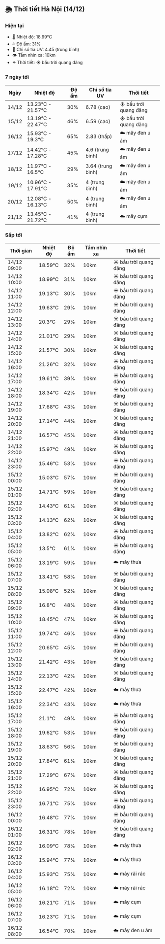 ## 🌦️ Thời tiết Hà Nội (14/12)

### Hiện tại

- 🌡️ Nhiệt độ: 18.99℃
- 💦 Độ ẩm: 31%
- 🌟 Chỉ số tia UV: 4.45 (trung bình)
- 👁️ Tầm nhìn xa: 10km
- ☂️ Thời tiết: ☀️ bầu trời quang đãng

### 7 ngày tới

| Ngày | Nhiệt độ | Độ ẩm | Chỉ số tia UV | Thời tiết |
| --- | --- | --- | --- | --- |
| 14/12 | 13.23℃ - 21.57℃ | 30% | 6.78 (cao) | ☀️ bầu trời quang đãng |
| 15/12 | 13.19℃ - 22.47℃ | 46% | 6.59 (cao) | ☀️ bầu trời quang đãng |
| 16/12 | 15.93℃ - 19.3℃ | 65% | 2.83 (thấp) | ☁️ mây đen u ám |
| 17/12 | 14.42℃ - 17.28℃ | 45% | 4.6 (trung bình) | ☁️ mây đen u ám |
| 18/12 | 11.97℃ - 16.5℃ | 29% | 3.64 (trung bình) | ☁️ mây đen u ám |
| 19/12 | 10.96℃ - 17.91℃ | 35% | 4 (trung bình) | ☁️ mây đen u ám |
| 20/12 | 12.08℃ - 16.13℃ | 50% | 4 (trung bình) | ☁️ mây đen u ám |
| 21/12 | 13.45℃ - 21.72℃ | 41% | 4 (trung bình) | ☁️ mây cụm |

### Sắp tới

| Thời gian | Nhiệt độ | Độ ẩm | Tầm nhìn xa | Thời tiết |
| --- | --- | --- | --- | --- |
| 14/12 09:00 | 18.59℃ | 32% | 10km | ☀️ bầu trời quang đãng |
| 14/12 10:00 | 18.99℃ | 31% | 10km | ☀️ bầu trời quang đãng |
| 14/12 11:00 | 19.13℃ | 30% | 10km | ☀️ bầu trời quang đãng |
| 14/12 12:00 | 19.63℃ | 29% | 10km | ☀️ bầu trời quang đãng |
| 14/12 13:00 | 20.3℃ | 29% | 10km | ☀️ bầu trời quang đãng |
| 14/12 14:00 | 21.01℃ | 29% | 10km | ☀️ bầu trời quang đãng |
| 14/12 15:00 | 21.57℃ | 30% | 10km | ☀️ bầu trời quang đãng |
| 14/12 16:00 | 21.26℃ | 32% | 10km | ☀️ bầu trời quang đãng |
| 14/12 17:00 | 19.61℃ | 39% | 10km | ☀️ bầu trời quang đãng |
| 14/12 18:00 | 18.34℃ | 42% | 10km | ☀️ bầu trời quang đãng |
| 14/12 19:00 | 17.68℃ | 43% | 10km | ☀️ bầu trời quang đãng |
| 14/12 20:00 | 17.14℃ | 44% | 10km | ☀️ bầu trời quang đãng |
| 14/12 21:00 | 16.57℃ | 45% | 10km | ☀️ bầu trời quang đãng |
| 14/12 22:00 | 15.97℃ | 49% | 10km | ☀️ bầu trời quang đãng |
| 14/12 23:00 | 15.46℃ | 53% | 10km | ☀️ bầu trời quang đãng |
| 15/12 00:00 | 15.03℃ | 57% | 10km | ☀️ bầu trời quang đãng |
| 15/12 01:00 | 14.71℃ | 59% | 10km | ☀️ bầu trời quang đãng |
| 15/12 02:00 | 14.43℃ | 61% | 10km | ☀️ bầu trời quang đãng |
| 15/12 03:00 | 14.13℃ | 62% | 10km | ☀️ bầu trời quang đãng |
| 15/12 04:00 | 13.82℃ | 62% | 10km | ☀️ bầu trời quang đãng |
| 15/12 05:00 | 13.5℃ | 61% | 10km | ☀️ bầu trời quang đãng |
| 15/12 06:00 | 13.19℃ | 59% | 10km | ☁️ mây thưa |
| 15/12 07:00 | 13.41℃ | 58% | 10km | ☀️ bầu trời quang đãng |
| 15/12 08:00 | 15.08℃ | 52% | 10km | ☀️ bầu trời quang đãng |
| 15/12 09:00 | 16.8℃ | 48% | 10km | ☀️ bầu trời quang đãng |
| 15/12 10:00 | 18.45℃ | 47% | 10km | ☀️ bầu trời quang đãng |
| 15/12 11:00 | 19.74℃ | 46% | 10km | ☀️ bầu trời quang đãng |
| 15/12 12:00 | 20.65℃ | 45% | 10km | ☀️ bầu trời quang đãng |
| 15/12 13:00 | 21.42℃ | 43% | 10km | ☀️ bầu trời quang đãng |
| 15/12 14:00 | 22.13℃ | 42% | 10km | ☀️ bầu trời quang đãng |
| 15/12 15:00 | 22.47℃ | 42% | 10km | ☁️ mây thưa |
| 15/12 16:00 | 22.34℃ | 43% | 10km | ☁️ mây thưa |
| 15/12 17:00 | 21.1℃ | 49% | 10km | ☀️ bầu trời quang đãng |
| 15/12 18:00 | 19.62℃ | 53% | 10km | ☀️ bầu trời quang đãng |
| 15/12 19:00 | 18.63℃ | 56% | 10km | ☀️ bầu trời quang đãng |
| 15/12 20:00 | 17.84℃ | 61% | 10km | ☀️ bầu trời quang đãng |
| 15/12 21:00 | 17.29℃ | 67% | 10km | ☀️ bầu trời quang đãng |
| 15/12 22:00 | 16.95℃ | 72% | 10km | ☀️ bầu trời quang đãng |
| 15/12 23:00 | 16.71℃ | 75% | 10km | ☀️ bầu trời quang đãng |
| 16/12 00:00 | 16.48℃ | 77% | 10km | ☀️ bầu trời quang đãng |
| 16/12 01:00 | 16.31℃ | 78% | 10km | ☀️ bầu trời quang đãng |
| 16/12 02:00 | 16.09℃ | 78% | 10km | ☁️ mây thưa |
| 16/12 03:00 | 15.94℃ | 77% | 10km | ☁️ mây thưa |
| 16/12 04:00 | 15.93℃ | 75% | 10km | ☁️ mây rải rác |
| 16/12 05:00 | 16.18℃ | 72% | 10km | ☁️ mây rải rác |
| 16/12 06:00 | 16.21℃ | 71% | 10km | ☁️ mây cụm |
| 16/12 07:00 | 16.23℃ | 71% | 10km | ☁️ mây cụm |
| 16/12 08:00 | 16.54℃ | 70% | 10km | ☁️ mây đen u ám |
